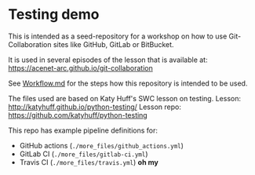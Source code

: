 # Testing demo

This is intended as a seed-repository for a workshop on how 
to use Git-Collaboration sites like GitHub, GitLab or BitBucket.

It is used in several episodes of the lesson that is available at:
https://acenet-arc.github.io/git-collaboration

See [Workflow.md](Workflow.md) for the steps how this repository
is intended to be used.

The files used are based on Katy Huff's SWC lesson on testing.
Lesson: http://katyhuff.github.io/python-testing/
Lesson repo: https://github.com/katyhuff/python-testing

This repo has example pipeline definitions for:
* GitHub actions (`./more_files/github_actions.yml`)
* GitLab CI (`./more_files/gitlab-ci.yml`)
* Travis CI (`./more_files/travis.yml`)
**oh my**

